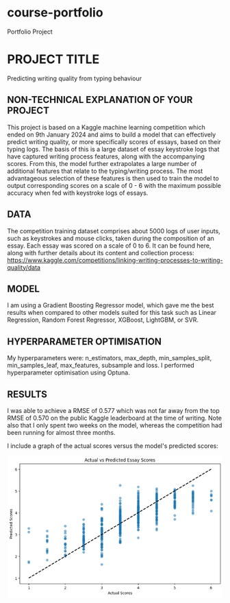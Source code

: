 # course-portfolio
Portfolio Project 

# PROJECT TITLE 
Predicting writing quality from typing behaviour

## NON-TECHNICAL EXPLANATION OF YOUR PROJECT
This project is based on a Kaggle machine learning competition which ended on 9th January 2024 and aims to build a model that can effectively predict writing quality, or more specifically scores of essays, based on their typing logs. The basis of this is a large dataset of essay keystroke logs that have captured writing process features, along with the accompanying scores. From this, the model further extrapolates a large number of additional features that relate to the typing/writing process. The most advantageous selection of these features is then used to train the model to output corresponding scores on a scale of 0 - 6 with the maximum possible accuracy when fed with keystroke logs of essays.

## DATA
The competition training dataset comprises about 5000 logs of user inputs, such as keystrokes and mouse clicks, taken during the composition of an essay. Each essay was scored on a scale of 0 to 6. It can be found here, along with further details about its content and collection process: https://www.kaggle.com/competitions/linking-writing-processes-to-writing-quality/data

## MODEL 
I am using a Gradient Boosting Regressor model, which gave me the best results when compared to other models suited for this task such as Linear Regression, Random Forest Regressor, XGBoost, LightGBM, or SVR. 

## HYPERPARAMETER OPTIMISATION
My hyperparameters were: n_estimators, max_depth, min_samples_split, min_samples_leaf, max_features, subsample and loss. I performed hyperparameter optimisation using Optuna.

## RESULTS
I was able to achieve a RMSE of 0.577 which was not far away from the top RMSE of 0.570 on the public Kaggle leaderboard at the time of writing. Note also that I only spent two weeks on the model, whereas the competition had been running for almost three months. 

I include a graph of the actual scores versus the model's predicted scores:

![Graph](Writing_quality_predictor.png)
